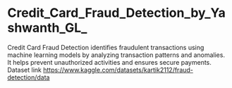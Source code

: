 # Credit_Card_Fraud_Detection_by_Yashwanth_GL_
Credit Card Fraud Detection identifies fraudulent transactions using machine learning models by analyzing transaction patterns and anomalies. It helps prevent unauthorized activities and ensures secure payments.
Dataset link https://www.kaggle.com/datasets/kartik2112/fraud-detection/data
